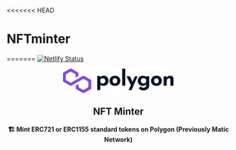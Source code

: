 <<<<<<< HEAD
# NFTminter
=======
[![Netlify Status](https://api.netlify.com/api/v1/badges/724754ea-953f-4f6e-b502-4c64e1c0e474/deploy-status)](https://app.netlify.com/sites/polygon-nft-minter/deploys)

<p align="center"><img src="public/logo.svg" align="center" width="250"></p>
<h2 align="center">NFT Minter</h2>

<p align="center"><b>🏗️ Mint ERC721 or ERC1155 standard tokens on Polygon (Previously Matic Network)</b></p>
